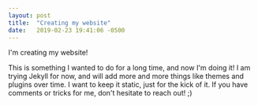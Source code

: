 ```yaml
---
layout: post
title:  "Creating my website"
date:   2019-02-23 19:41:06 -0500
---
```


I'm creating my website!

This is something I wanted to do for a long time, and now I'm doing it! I am trying Jekyll
for now, and will add more and more things like themes and plugins over time. I want to
keep it static, just for the kick of it. If you have comments or tricks for me, don't
hesitate to reach out! ;)

